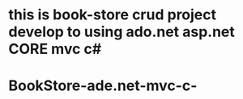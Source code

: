 # this is book-store crud project develop to using ado.net asp.net CORE mvc c#

# BookStore-ade.net-mvc-c-

